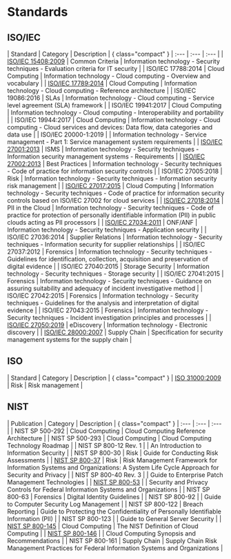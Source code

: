 # Standards

## ISO/IEC

| Standard | Category | Description | { class="compact" }
| :--- | :--- | :--- |
| [ISO/IEC 15408:2009](../standards/auditing-and-assurance/iso-iec-15408-2009.md) | Common Criteria | Information technology - Security techniques - Evaluation criteria for IT security |
| ISO/IEC 17788:2014 | Cloud Computing | Information technology - Cloud computing - Overview and vocabulary |
| [ISO/IEC 17789:2014](../standards/cloud-computing-reference-architecture/iso-iec-17789-2014.md) | Cloud Computing | Information technology - Cloud computing - Reference architecture |
| ISO/IEC 19086:2016 | SLAs | Information technology - Cloud computing - Service level agreement (SLA) framework |
| ISO/IEC 19941:2017 | Cloud Computing | Information technology - Cloud computing - Interoperability and portability |
| ISO/IEC 19944:2017 | Cloud Computing | Information technology - Cloud computing - Cloud services and devices: Data flow, data categories and data use |
| ISO/IEC 20000-1:2019 |  | Information technology - Service management - Part 1: Service management system requirements |
| [ISO/IEC 27001:2013](../standards/security-management-and-controls/iso-iec-27001-2013.md) | ISMS | Information technology - Security techniques - Information security management systems - Requirements |
| [ISO/IEC 27002:2013](../standards/security-management-and-controls/iso-iec-27002-2013.md) | Best Practices | Information technology - Security techniques - Code of practice for information security controls |
| ISO/IEC 27005:2018 | Risk | Information technology - Security techniques - Information security risk management |
| [ISO/IEC 27017:2015](../standards/security-management-and-controls/iso-iec-27017-2015.md) | Cloud Computing | Information technology - Security techniques - Code of practice for information security controls based on ISO/IEC 27002 for cloud services |
| [ISO/IEC 27018:2014](../standards/privacy/iso-iec-27018-2019.md) | PII in the Cloud | Information technology - Security techniques - Code of practice for protection of personally identifiable information (PII) in public clouds acting as PII processors |
| [ISO/IEC 27034:2011](../standards/secure-application-development/iso-iec-27034-2011.md) | ONF/ANF | Information technology - Security techniques - Application security |
| ISO/IEC 27036:2014 | Supplier Relations | Information technology - Security techniques - Information security for supplier relationships |
| ISO/IEC 27037:2012 | Forensics | Information technology - Security techniques - Guidelines for identification, collection, acquisition and preservation of digital evidence |
| ISO/IEC 27040:2015 | Storage Security | Information technology - Security techniques - Storage security |
| ISO/IEC 27041:2015 | Forensics | Information technology - Security techniques - Guidance on assuring suitability and adequacy of incident investigative method |
| ISO/IEC 27042:2015 | Forensics | Information technology - Security techniques - Guidelines for the analysis and interpretation of digital evidence |
| ISO/IEC 27043:2015 | Forensics | Information technology - Security techniques - Incident investigation principles and processes |
| [ISO/IEC 27050:2019](../standards/forensics/iso-iec-27050-2019.md) | eDiscovery | Information technology - Electronic discovery |
| [ISO/IEC 28000:2007](../standards/supply-chain-management/iso-28000-2007.md) | Supply Chain | Specification for security management systems for the supply chain |

## ISO

| Standard | Category | Description | { class="compact" }
| [ISO 31000:2009](../standards/risk-management/iso-31000-2018.md) | Risk | Risk management |

## NIST

| Publication | Category | Description | { class="compact" }
| :--- | :--- | :--- |
| NIST SP 500-292 | Cloud Computing | Cloud Computing Reference Architecture |
| NIST SP 500-293 | Cloud Computing | Cloud Computing Technology Roadmap |
| NIST SP 800-12 Rev. 1 |  | An Introduction to Information Security |
| NIST SP 800-30 | Risk | Guide for Conducting Risk Assessments |
| [NIST SP 800-37](../standards/risk-management/nist-sp-800-37.md) | Risk | Risk Management Framework for Information Systems and Organizations: A System Life Cycle Approach for Security and Privacy |
| NIST SP 800-40 Rev. 3 |  | Guide to Enterprise Patch Management Technologies |
| [NIST SP 800-53](../standards/security-management-and-controls/nist-sp-800-53.md) |  | Security and Privacy Controls for Federal Information Systems and Organizations |
| NIST SP 800-63 | Forensics | Digital Identity Guidelines |
| NIST SP 800-92 |  | Guide to Computer Security Log Management |
| NIST SP 800-122 | Breach Reporting | Guide to Protecting the Confidentiality of Personally Identifiable Information \(PII\) |
| NIST SP 800-123 |  | Guide to General Server Security |
| [NIST SP 800-145](../standards/cloud-computing/nist-sp-800-145.md) | Cloud Computing | The NIST Definition of Cloud Computing |
| [NIST SP 800-146](../standards/cloud-computing/nist-sp-800-146.md) |  | Cloud Computing Synopsis and Recommendations |
| NIST SP 800-161 | Supply Chain | Supply Chain Risk Management Practices for Federal Information Systems and Organizations |
